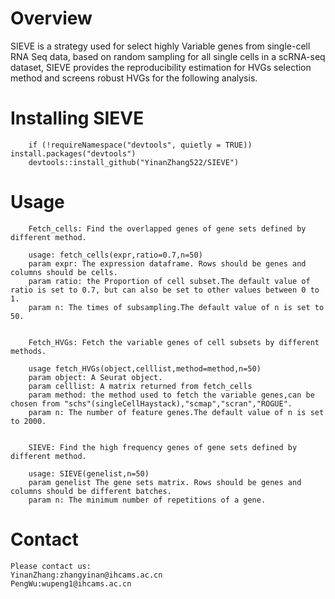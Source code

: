 # Overview
   SIEVE is a strategy used for select highly Variable genes from single-cell RNA Seq data, based on random sampling for all single cells in a scRNA-seq dataset, SIEVE provides the reproducibility estimation for HVGs selection method and screens robust HVGs for the following analysis.

# Installing SIEVE
		if (!requireNamespace("devtools", quietly = TRUE)) install.packages("devtools")
		devtools::install_github("YinanZhang522/SIEVE")

# Usage
		Fetch_cells: Find the overlapped genes of gene sets defined by different method.
   
		usage: fetch_cells(expr,ratio=0.7,n=50)
		param expr: The expression dataframe. Rows should be genes and columns should be cells.
		param ratio: the Proportion of cell subset.The default value of ratio is set to 0.7, but can also be set to other values between 0 to 1.
		param n: The times of subsampling.The default value of n is set to 50.  

  
		Fetch_HVGs: Fetch the variable genes of cell subsets by different methods.
   
		usage fetch_HVGs(object,celllist,method=method,n=50)
		param object: A Seurat object.
		param celllist: A matrix returned from fetch_cells
		param method: the method used to fetch the variable genes,can be chosen from "schs"(singleCellHaystack),"scmap","scran","ROGUE".
		param n: The number of feature genes.The default value of n is set to 2000.


		SIEVE: Find the high frequency genes of gene sets defined by different method.

		usage: SIEVE(genelist,n=50)
		param genelist The gene sets matrix. Rows should be genes and columns should be different batches.
		param n: The minimum number of repetitions of a gene.




# Contact
	Please contact us:
	YinanZhang:zhangyinan@ihcams.ac.cn
	PengWu:wupeng1@ihcams.ac.cn

